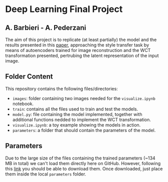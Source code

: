 # Deep Learning Final Project 
## A. Barbieri - A. Pederzani

The aim of this project is to replicate (at least partially) the model and the results presented in this [paper](https://proceedings.neurips.cc/paper_files/paper/2017/file/49182f81e6a13cf5eaa496d51fea6406-Paper.pdf), approaching the style transfer task by means 
of autoencoders trained for image reconstruction and the WCT transformation presented, pertrubing the latent representation of the input image.

## Folder Content

This repository contains the following files/directories:
- `images`: folder containing two images needed for the `visualize.ipynb` notebook.
- `train`: contains all the files used to train and test the models.
- `model.py`: file containing the model implemented, together with additional functions nedded to implement the WCT transformation.
- `visualize.ipynb`: a toy example showing the models in action.
- `parameters`: a folder that should contain the parameters of the model.

## Parameters
Due to the large size of the files containing the trained parameters (~134 MB in total) we can't load them directly here on GitHub. However, following this [link](https://units-my.sharepoint.com/:f:/g/personal/s280811_ds_units_it/EvOXWJCiPUNDraVgZXqt1bIBb9HDxPnJguzaJ7-0oRSY0A?e=Uoqkhr) you should be able to download them. Once downloaded, just place them inside the local `parameters` folder.
